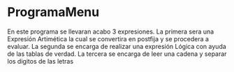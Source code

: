 # ProgramaMenu
En este programa se llevaran acabo 3 expresiones. La primera sera una Expresión Artimética la cual se convertira en postfija y se procedera a evaluar. La segunda se encarga de realizar una expresión Lógica con ayuda de las tablas de verdad. La tercera se encarga de leer una cadena y separar los digitos de las letras
